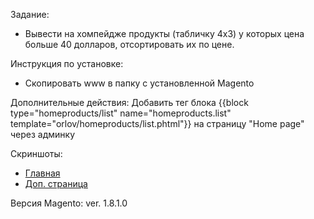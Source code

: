Задание: 
+ Вывести на хомпейдже продукты (табличку 4x3) у которых цена больше 40 долларов, отсортировать их по цене.

Инструкция по установке:
+ Скопировать www в папку с установленной Magento
	
Дополнительные действия:
Добавить тег блока 
    {{block type="homeproducts/list" name="homeproducts.list" template="orlov/homeproducts/list.phtml"}}
на страницу "Home page" через админку

Скриншоты:
+ [Главная](screenshots/001.png)	
+ [Доп. страница](screenshots/002.png)
	
Версия Magento: ver. 1.8.1.0
	
